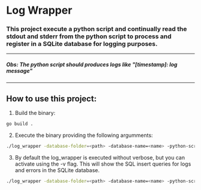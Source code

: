 # Log Wrapper
### This project execute a python script and continually read the stdout and stderr from the python script to process and register in a SQLite database for logging purposes.
---
##### Obs: The python script should produces logs like "[timestamp]: log message"

---
## How to use this project:
1. Build the binary:
```bash
go build .
```
2. Execute the binary providing the following argumments:
```bash
./log_wrapper -database-folder=<path> -database-name=<name> -python-script=<file.py>
```
3. By default the log_wrapper is executed without verbose, but you can activate using the -v flag. This will show the SQL insert queries for logs and errors in the SQLite database.
```bash
./log_wrapper -database-folder=<path> -database-name=<name> -python-script=<file.py> -v
```
